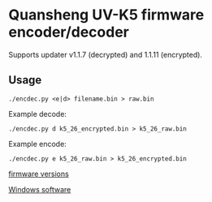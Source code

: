 # Quansheng UV-K5 firmware encoder/decoder

Supports updater v1.1.7 (decrypted) and 1.1.11 (encrypted).

## Usage

```
./encdec.py <e|d> filename.bin > raw.bin
```

Example decode:

```
./encdec.py d k5_26_encrypted.bin > k5_26_raw.bin
```

Example encode:

```
./encdec.py e k5_26_raw.bin > k5_26_encrypted.bin
```

[firmware versions](https://drive.google.com/drive/folders/1GXWjiW0geMiAnVxWpm5rf6OUlXT43ZzB?usp=share_link)

[Windows software](https://drive.google.com/drive/folders/1rpQGXZpt3b9hQrC_2rx-hFjnlO8SdsRb?usp=sharing)
